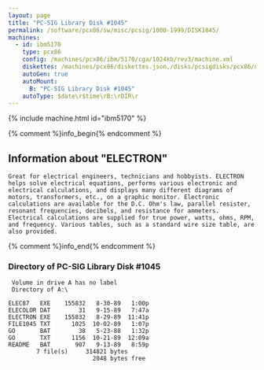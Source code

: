 ```yaml
---
layout: page
title: "PC-SIG Library Disk #1045"
permalink: /software/pcx86/sw/misc/pcsig/1000-1999/DISK1045/
machines:
  - id: ibm5170
    type: pcx86
    config: /machines/pcx86/ibm/5170/cga/1024kb/rev3/machine.xml
    diskettes: /machines/pcx86/diskettes.json,/disks/pcsigdisks/pcx86/diskettes.json
    autoGen: true
    autoMount:
      B: "PC-SIG Library Disk #1045"
    autoType: $date\r$time\rB:\rDIR\r
---
```


{% include machine.html id="ibm5170" %}

{% comment %}info_begin{% endcomment %}

## Information about "ELECTRON"

    Great for electrical engineers, technicians and hobbyists. ELECTRON
    helps solve electrical equations, performs various electronic and
    electrical calculations, and displays many different diagrams of
    motors, transformers, etc., on a graphic monitor. Electronic
    calculations are available for the D.C. Ohm's law, parallel resister,
    resonant frequencies, decibels, and resistance for ammeters.
    Electrical calculations are supplied for true power, watts, ohms, RPM,
    and frequency. Various tables, such as a standard wire size table, are
    also provided.
{% comment %}info_end{% endcomment %}


### Directory of PC-SIG Library Disk #1045

     Volume in drive A has no label
     Directory of A:\

    ELEC87   EXE    155832   8-30-89   1:00p
    ELECOLOR DAT        31   9-15-89   7:47a
    ELECTRON EXE    155832   8-29-89  11:41p
    FILE1045 TXT      1025  10-02-89   1:07p
    GO       BAT        38   5-23-88   1:32p
    GO       TXT      1156  10-21-89  12:09a
    README   BAT       907   9-13-89   8:59p
            7 file(s)     314821 bytes
                            2048 bytes free
